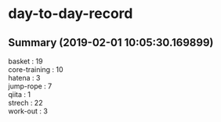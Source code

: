 # day-to-day-record  
## Summary  (2019-02-01 10:05:30.169899)  
basket : 19  
core-training : 10  
hatena : 3  
jump-rope : 7  
qiita : 1  
strech : 22  
work-out : 3  
